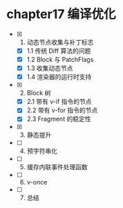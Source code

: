 # chapter17 编译优化

- [x] 1. 动态节点收集与补丁标志
  - [x] 1.1 传统 Diff 算法的问题 
  - [x] 1.2 Block 与 PatchFlags 
  - [x] 1.3 收集动态节点
  - [x] 1.4 渲染器的运行时支持
- [x] 2. Block 树
  - [x] 2.1 带有 v-if 指令的节点
  - [x] 2.2 带有 v-for 指令的节点
  - [x] 2.3 Fragment 的稳定性
- [x] 3. 静态提升
- [ ] 4. 预字符串化
- [ ] 5. 缓存内联事件处理函数
- [ ] 6. v-once
- [ ] 7. 总结